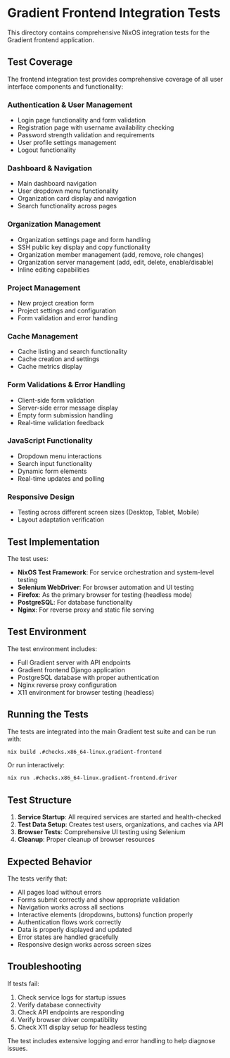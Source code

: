# Gradient Frontend Integration Tests

This directory contains comprehensive NixOS integration tests for the Gradient frontend application.

## Test Coverage

The frontend integration test provides comprehensive coverage of all user interface components and functionality:

### Authentication & User Management
- Login page functionality and form validation
- Registration page with username availability checking
- Password strength validation and requirements
- User profile settings management
- Logout functionality

### Dashboard & Navigation
- Main dashboard navigation
- User dropdown menu functionality
- Organization card display and navigation
- Search functionality across pages

### Organization Management
- Organization settings page and form handling
- SSH public key display and copy functionality
- Organization member management (add, remove, role changes)
- Organization server management (add, edit, delete, enable/disable)
- Inline editing capabilities

### Project Management
- New project creation form
- Project settings and configuration
- Form validation and error handling

### Cache Management
- Cache listing and search functionality
- Cache creation and settings
- Cache metrics display

### Form Validations & Error Handling
- Client-side form validation
- Server-side error message display
- Empty form submission handling
- Real-time validation feedback

### JavaScript Functionality
- Dropdown menu interactions
- Search input functionality
- Dynamic form elements
- Real-time updates and polling

### Responsive Design
- Testing across different screen sizes (Desktop, Tablet, Mobile)
- Layout adaptation verification

## Test Implementation

The test uses:
- **NixOS Test Framework**: For service orchestration and system-level testing
- **Selenium WebDriver**: For browser automation and UI testing
- **Firefox**: As the primary browser for testing (headless mode)
- **PostgreSQL**: For database functionality
- **Nginx**: For reverse proxy and static file serving

## Test Environment

The test environment includes:
- Full Gradient server with API endpoints
- Gradient frontend Django application
- PostgreSQL database with proper authentication
- Nginx reverse proxy configuration
- X11 environment for browser testing (headless)

## Running the Tests

The tests are integrated into the main Gradient test suite and can be run with:

```bash
nix build .#checks.x86_64-linux.gradient-frontend
```

Or run interactively:

```bash
nix run .#checks.x86_64-linux.gradient-frontend.driver
```

## Test Structure

1. **Service Startup**: All required services are started and health-checked
2. **Test Data Setup**: Creates test users, organizations, and caches via API
3. **Browser Tests**: Comprehensive UI testing using Selenium
4. **Cleanup**: Proper cleanup of browser resources

## Expected Behavior

The tests verify that:
- All pages load without errors
- Forms submit correctly and show appropriate validation
- Navigation works across all sections
- Interactive elements (dropdowns, buttons) function properly
- Authentication flows work correctly
- Data is properly displayed and updated
- Error states are handled gracefully
- Responsive design works across screen sizes

## Troubleshooting

If tests fail:
1. Check service logs for startup issues
2. Verify database connectivity
3. Check API endpoints are responding
4. Verify browser driver compatibility
5. Check X11 display setup for headless testing

The test includes extensive logging and error handling to help diagnose issues.